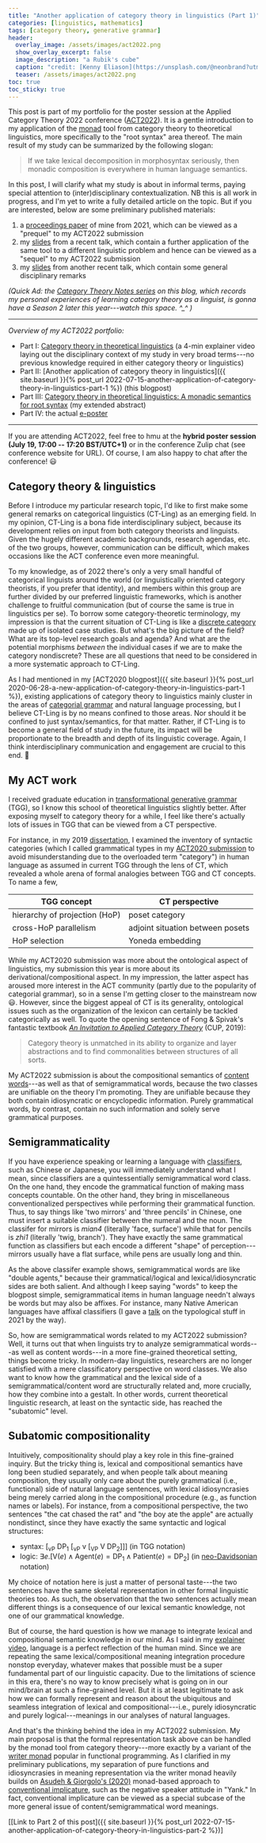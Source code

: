 ```yaml
---
title: "Another application of category theory in linguistics (Part 1)"
categories: [linguistics, mathematics]
tags: [category theory, generative grammar]
header:
  overlay_image: /assets/images/act2022.png
  show_overlay_excerpt: false
  image_description: "a Rubik's cube"
  caption: "credit: [Kenny Eliason](https://unsplash.com/@neonbrand?utm_source=unsplash&utm_medium=referral&utm_content=creditCopyText) on [Unsplash](https://unsplash.com/s/photos/smart?utm_source=unsplash&utm_medium=referral&utm_content=creditCopyText)"
  teaser: /assets/images/act2022.png
toc: true
toc_sticky: true
---
```


This post is part of my portfolio for the poster session at the Applied Category Theory 2022 conference ([ACT2022](https://msp.cis.strath.ac.uk/act2022/index.html)). It is a gentle introduction to my application of the [monad](https://en.wikipedia.org/wiki/Monad_(category_theory)) tool from category theory to theoretical linguistics, more specifically to the "root syntax" area thereof. The main result of my study can be summarized by the following slogan:

> If we take lexical decomposition in morphosyntax seriously, then monadic composition is everywhere in human language semantics.

In this post, I will clarify what my study is about in informal terms, paying special attention to (inter)disciplinary contextualization. NB this is all work in progress, and I'm yet to write a fully detailed article on the topic. But if you are interested, below are some preliminary published materials:
1. a [proceedings paper](https://www.juliosong.com/doc/Song2021LENLS18.pdf) of mine from 2021, which can be viewed as a "prequel" to my ACT2022 submission
2. my [slides](https://www.juliosong.com/doc/Song2022SynLabJun.pdf) from a recent talk, which contain a further application of the same tool to a different linguistic problem and hence can be viewed as a "sequel" to my ACT2022 submission
3. my [slides](https://www.juliosong.com/doc/Song2022AALslides.pdf) from another recent talk, which contain some general disciplinary remarks

*(Quick Ad: the [Category Theory Notes series](https://blog.juliosong.com/linguistics/mathematics/category-theory-notes-1/) on this blog, which records my personal experiences of learning category theory as a linguist, is gonna have a Season 2 later this year---watch this space. ^_^ )*

***
*Overview of my ACT2022 portfolio:*
- Part I: [Category theory in theoretical linguistics](https://youtu.be/mgS5ePNtHGk) (a 4-min explainer video laying out the disciplinary context of my study in very broad terms---no previous knowledge required in either category theory or linguistics)
- Part II: [Another application of category theory in linguistics]({{ site.baseurl }}{% post_url 2022-07-15-another-application-of-category-theory-in-linguistics-part-1 %}) (this blogpost)
- Part III: [Category theory in theoretical linguistics: A monadic semantics for root syntax](https://www.juliosong.com/doc/Song2022ACTabstract.pdf) (my extended abstract)
- Part IV: the actual [e-poster](https://www.juliosong.com/doc/act2022poster/poster.html)

***

If you are attending ACT2022, feel free to hmu at the **hybrid poster session (July 19, 17:00 -- 17:20 BST/UTC+1)** or in the conference Zulip chat (see conference website for URL). Of course, I am also happy to chat after the conference! 😃

## Category theory & linguistics
Before I introduce my particular research topic, I'd like to first make some general remarks on categorical linguistics (CT-Ling) as an emerging field. In my opinion, CT-Ling is a bona fide interdisciplinary subject, because its development relies on input from both category theorists and linguists. Given the hugely different academic backgrounds, research agendas, etc. of the two groups, however, communication can be difficult, which makes occasions like the ACT conference even more meaningful.

To my knowledge, as of 2022 there's only a very small handful of categorical linguists around the world (or linguistically oriented category theorists, if you prefer that identity), and members within this group are further divided by our preferred linguistic frameworks, which is another challenge to fruitful communication (but of course the same is true in linguistics per se). To borrow some category-theoretic terminology, my impression is that the current situation of CT-Ling is like a [discrete category](https://ncatlab.org/nlab/show/discrete+category) made up of isolated case studies. But what's the big picture of the field? What are its top-level research goals and agenda? And what are the potential morphisms *between* the individual cases if we are to make the category nondiscrete? These are all questions that need to be considered in a more systematic approach to CT-Ling.

As I had mentioned in my [ACT2020 blogpost]({{ site.baseurl }}{% post_url 2020-06-28-a-new-application-of-category-theory-in-linguistics-part-1 %}), existing applications of category theory to linguistics mainly cluster in the areas of [categorial grammar](https://en.wikipedia.org/wiki/Categorial_grammar) and natural language processing, but I believe CT-Ling is by no means confined to those areas. Nor should it be confined to just syntax/semantics, for that matter. Rather, if CT-Ling is to become a general field of study in the future, its impact will be proportionate to the breadth and depth of its linguistic coverage. Again, I think interdisciplinary communication and engagement are crucial to this end. 🤝

## My ACT work
I received graduate education in [transformational generative grammar](https://en.wikipedia.org/wiki/Transformational_grammar) (TGG), so I know this school of theoretical linguistics slightly better. After exposing myself to category theory for a while, I feel like there's actually lots of issues in TGG that can be viewed from a CT perspective.

For instance, in my 2019 [dissertation](https://doi.org/10.17863/CAM.44842), I examined the inventory of syntactic categories (which I called grammatical types in my [ACT2020 submission](https://www.juliosong.com/doc/act2020poster/poster.html) to avoid misunderstanding due to the overloaded term "category") in human language as assumed in current TGG through the lens of CT, which revealed a whole arena of formal analogies between TGG and CT concepts. To name a few,

| TGG concept | CT perspective |
| ------------------ | -------------------- |
| hierarchy of projection (HoP) | poset category |
| cross-HoP parallelism | adjoint situation between posets |
| HoP selection | Yoneda embedding |

While my ACT2020 submission was more about the ontological aspect of linguistics, my submission this year is more about its derivational/compositional aspect. In my impression, the latter aspect has aroused more interest in the ACT community (partly due to the popularity of categorial grammar), so in a sense I'm getting closer to the mainstream now 😃. However, since the biggest appeal of CT is its generality, ontological issues such as the organization of the lexicon can certainly be tackled categorically as well. To quote the opening sentence of Fong & Spivak's fantastic textbook [*An Invitation to Applied Category Theory*](https://www.cambridge.org/core/books/an-invitation-to-applied-category-theory/D4C5E5C2B019B2F9B8CE9A4E9E84D6BC) (CUP, 2019):
> Category theory is unmatched in its ability to organize and layer abstractions and to find commonalities between structures of all sorts.

My ACT2022 submission is about the compositional semantics of [content words](https://en.wikipedia.org/wiki/Content_word)---as well as that of semigrammatical words, because the two classes are unifiable on the theory I'm promoting. They are unifiable because they both contain idiosyncratic or encyclopedic information. Purely grammatical words, by contrast, contain no such information and solely serve grammatical purposes.

## Semigrammaticality
If you have experience speaking or learning a language with [classifiers](https://en.wikipedia.org/wiki/Classifier_(linguistics)), such as Chinese or Japanese, you will immediately understand what I mean, since classifiers are a quintessentially semigrammatical word class. On the one hand, they encode the grammatical function of making mass concepts countable. On the other hand, they bring in miscellaneous conventionalized perspectives while performing their grammatical function. Thus, to say things like 'two mirrors' and 'three pencils' in Chinese, one must insert a suitable classifier between the numeral and the noun. The classifer for mirrors is *mian4* (literally 'face, surface') while that for pencils is *zhi1* (literally 'twig, branch'). They have exactly the same grammatical function as classifiers but each encode a different "shape" of perception---mirrors usually have a flat surface, while pens are usually long and thin.

As the above classifer example shows, semigrammatical words are like "double agents," because their grammatical/logical and lexical/idiosyncratic sides are both salient. And although I keep saying "words" to keep the blogpost simple, semigrammatical items in human language needn't always be words but may also be affixes. For instance, many Native American languages have affixal classifiers (I gave a [talk](https://www.juliosong.com/doc/Song2021ICFL9.pdf) on the typological stuff in 2021 by the way).

So, how are semigrammatical words related to my ACT2022 submission? Well, it turns out that when linguists try to analyze semigrammatical words---as well as content words---in a more fine-grained theoretical setting, things become tricky. In modern-day linguistics, researchers are no longer satisfied with a mere classificatory perspective on word classes. We also want to know how the grammatical and the lexical side of a semigrammatical/content word are structurally related and, more crucially, how they combine into a gestalt. In other words, current theoretical linguistic research, at least on the syntactic side, has reached the "subatomic" level.

## Subatomic compositionality
Intuitively, compositionality should play a key role in this fine-grained inquiry. But the tricky thing is, lexical and compositional semantics have long been studied separately, and when people talk about meaning composition, they usually only care about the purely grammatical (i.e., functional) side of natural language sentences, with lexical idiosyncrasies being merely carried along in the compositional procedure (e.g., as function names or labels). For instance, from a compositional perspective, the two sentences "the cat chased the rat" and "the boy ate the apple" are actually nondistinct, since they have exactly the same syntactic and logical structures:
- syntax: [<sub>vP</sub> DP<sub>1</sub> [<sub>vP</sub> v [<sub>VP</sub> V DP<sub>2</sub>]]] (in TGG notation)
- logic: $\exists e. [\mathrm{V}(e) \wedge \mathrm{Agent}(e) = \mathrm{DP}_1 \wedge \mathrm{Patient}(e) = \mathrm{DP}_2]$ (in [neo-Davidsonian](https://www.coli.uni-saarland.de/courses/incsem-12/neodavidsonian.pdf) notation)

My choice of notation here is just a matter of personal taste---the two sentences have the same skeletal representation in other formal linguistic theories too. As such, the observation that the two sentences actually mean different things is a consequence of our lexical semantic knowledge, not one of our grammatical knowledge.

But of course, the hard question is how we manage to integrate lexical and compositional semantic knowledge in our mind. As I said in my [explainer video](https://youtu.be/mgS5ePNtHGk), language is a perfect reflection of the human mind. Since we are repeating the same lexical/compositional meaning integration procedure nonstop everyday, whatever makes that possible must be a super fundamental part of our linguistic capacity. Due to the limitations of science in this era, there's no way to know precisely what is going on in our mind/brain at such a fine-grained level. But it is at least legitimate to ask how we can formally represent and reason about the ubiquitous and seamless integration of lexical and compositional---i.e., purely idiosyncratic and purely logical---meanings in our analyses of natural languages.

And that's the thinking behind the idea in my ACT2022 submission. My main proposal is that the formal representation task above can be handled by the monad tool from category theory---more exactly by a variant of the [writer monad](https://kseo.github.io/posts/2017-01-21-writer-monad.html) popular in functional programming. As I clarified in my preliminary publications, my separation of pure functions and idiosyncrasies in meaning representation via the writer monad heavily builds on [Asudeh & Giorgolo's (2020)](https://global.oup.com/academic/product/enriched-meanings-9780198847854?cc=tw&lang=en&) monad-based approach to [conventional implicature](https://glossary.sil.org/term/conventional-implicature), such as the negative speaker attitude in "Yank." In fact, conventional implicature can be viewed as a special subcase of the more general issue of content/semigrammatical word meanings.

[[Link to Part 2 of this post]({{ site.baseurl }}{% post_url 2022-07-15-another-application-of-category-theory-in-linguistics-part-2 %})]
